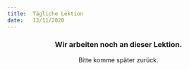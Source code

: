 ```yaml
---
title:  Tägliche Lektion
date:   13/11/2020
---
```


### <center>Wir arbeiten noch an dieser Lektion.</center>
<center>Bitte komme später zurück.</center>
